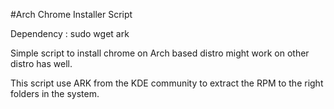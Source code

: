 #Arch Chrome Installer Script

Dependency : sudo wget ark

Simple script to install chrome on Arch based distro might work on other distro has well. 

This script use ARK from the KDE community to extract the RPM to the right folders in the system.




